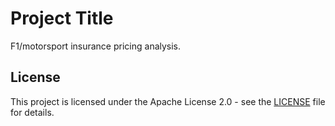 # Project Title

F1/motorsport insurance pricing analysis.

## License

This project is licensed under the Apache License 2.0 - see the [LICENSE](https://github.com/vjissurey/motorsport_insurance_pricing/blob/main/LICENSE.rtf) file for details.
